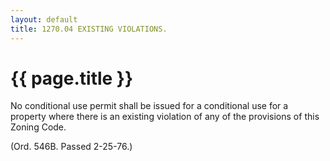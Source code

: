 ```yaml
---
layout: default 
title: 1270.04 EXISTING VIOLATIONS.
---
```


{{ page.title }}
================

No conditional use permit shall be issued for a conditional use for a
property where there is an existing violation of any of the provisions
of this Zoning Code.

(Ord. 546B. Passed 2-25-76.)
